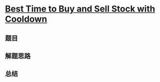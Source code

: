 # [Best Time to Buy and Sell Stock with Cooldown](https://leetcode.com/problems/best-time-to-buy-and-sell-stock-with-cooldown/)
## 题目


## 解题思路


## 总结



